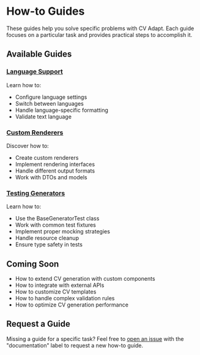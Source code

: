 # How-to Guides

These guides help you solve specific problems with CV Adapt. Each guide focuses on a particular task and provides practical steps to accomplish it.

## Available Guides

### [Language Support](language-support.md)
Learn how to:

- Configure language settings
- Switch between languages
- Handle language-specific formatting
- Validate text language

### [Custom Renderers](custom-renderers.md)
Discover how to:

- Create custom renderers
- Implement rendering interfaces
- Handle different output formats
- Work with DTOs and models

### [Testing Generators](testing-generators.md)
Learn how to:

- Use the BaseGeneratorTest class
- Work with common test fixtures
- Implement proper mocking strategies
- Handle resource cleanup
- Ensure type safety in tests

## Coming Soon

- How to extend CV generation with custom components
- How to integrate with external APIs
- How to customize CV templates
- How to handle complex validation rules
- How to optimize CV generation performance

## Request a Guide

Missing a guide for a specific task? Feel free to [open an issue](https://github.com/kadykov/cv-adapt/issues/new) with the "documentation" label to request a new how-to guide.
